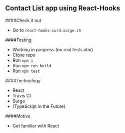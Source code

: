 ## Contact List app using React-Hooks 

####Check it out 

- Go to `react-hooks-curd.surge.sh`

####Testing 
- Working in progress (no real tests atm)
- Clone repo 
- Run `npm i`
- Run `npm run build`
- Run `npm test`

####Technology 

- React 
- Travis CI
- Surge 
- (TypeScript in the Future)

####Motive 
- Get familiar with React

